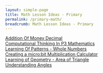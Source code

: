 ```yaml
---
layout: simple-page
title: Math Lesson Ideas - Primary
permalink: /primary-math/
breadcrumb: Math Lesson Ideas - Primary
---
```

[Addition Of Money Decimal](/east-coast-primary-addition-of-money-decimal/)<br>
[Computational Thinking In P3 Mathematics](/horizon-primary-computational-thinking-in-p3-mathematics/)<br>
[Learning Of Patterns - Whole Numbers](/nan-chiau-primary-learning-of-patterns-whole-numbers/)<br>
[Creating a micro:bit Multiplication Calculator](/waterway-primary-creating-a-microbit-multiplication-calculator/)<br>
[Learning of Geometry - Area of Triangle](/yu-neng-primary-learning-of-geometry-area-of-triangle/)<br>
[Understanding Angles](/zhonghua-primary-understanding-angles/)<br>

